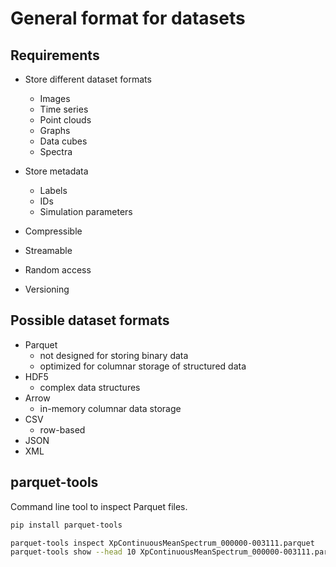 # General format for datasets

## Requirements

- Store different dataset formats
  - Images
  - Time series
  - Point clouds
  - Graphs
  - Data cubes
  - Spectra
- Store metadata
  - Labels
  - IDs
  - Simulation parameters

- Compressible
- Streamable
- Random access
- Versioning

## Possible dataset formats

- Parquet
    - not designed for storing binary data
    - optimized for columnar storage of structured data
- HDF5
    - complex data structures
- Arrow
    - in-memory columnar data storage
- CSV
    - row-based
- JSON
- XML


## parquet-tools

Command line tool to inspect Parquet files.

```bash
pip install parquet-tools
```

```bash
parquet-tools inspect XpContinuousMeanSpectrum_000000-003111.parquet
parquet-tools show --head 10 XpContinuousMeanSpectrum_000000-003111.parquet
```
